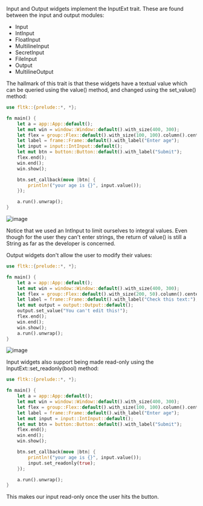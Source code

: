 Input and Output widgets implement the InputExt trait. These are found between the input and output modules:
- Input
- IntInput
- FloatInput
- MultilineInput
- SecretInput
- FileInput
- Output
- MultilineOutput

The hallmark of this trait is that these widgets have a textual value which can be queried using the value() method, and changed using the set_value() method:
```rust
use fltk::{prelude::*, *};

fn main() {
    let a = app::App::default();
    let mut win = window::Window::default().with_size(400, 300);
    let flex = group::Flex::default().with_size(100, 100).column().center_of_parent();
    let label = frame::Frame::default().with_label("Enter age");
    let input = input::IntInput::default();
    let mut btn = button::Button::default().with_label("Submit");
    flex.end();
    win.end();
    win.show();

    btn.set_callback(move |btn| {
        println!("your age is {}", input.value());
    });

    a.run().unwrap();
}
```

![image](https://user-images.githubusercontent.com/37966791/145727249-2fa4d384-2bd3-41fd-bbae-61a3a33b12f6.png)

Notice that we used an IntInput to limit ourselves to integral values. Even though for the user they can't enter strings, the return of value() is still a String as far as the developer is concerned.

Output widgets don't allow the user to modify their values:
```rust
use fltk::{prelude::*, *};

fn main() {
    let a = app::App::default();
    let mut win = window::Window::default().with_size(400, 300);
    let flex = group::Flex::default().with_size(200, 50).column().center_of_parent();
    let label = frame::Frame::default().with_label("Check this text:");
    let mut output = output::Output::default();
    output.set_value("You can't edit this!");
    flex.end();
    win.end();
    win.show();
    a.run().unwrap();
}
```

![image](https://user-images.githubusercontent.com/37966791/145727261-88ec533f-200b-4df7-a570-76ebd2ba520a.png)

Input widgets also support being made read-only using the InputExt::set_readonly(bool) method:
```rust
use fltk::{prelude::*, *};

fn main() {
    let a = app::App::default();
    let mut win = window::Window::default().with_size(400, 300);
    let flex = group::Flex::default().with_size(100, 100).column().center_of_parent();
    let label = frame::Frame::default().with_label("Enter age");
    let mut input = input::IntInput::default();
    let mut btn = button::Button::default().with_label("Submit");
    flex.end();
    win.end();
    win.show();

    btn.set_callback(move |btn| {
        println!("your age is {}", input.value());
        input.set_readonly(true);
    });

    a.run().unwrap();
}
```
This makes our input read-only once the user hits the button.
